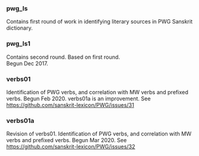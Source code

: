 
### pwg_ls
Contains first round of work in identifying literary sources in PWG Sanskrit dictionary.

### pwg_ls1
Contains second round.  Based on first round.  
Begun Dec 2017.

### verbs01
Identification of PWG verbs, and correlation with MW verbs and prefixed verbs.
Begun Feb 2020.  verbs01a is an improvement.
See https://github.com/sanskrit-lexicon/PWG/issues/31

### verbs01a
Revision of verbs01.
Identification of PWG verbs, and correlation with MW verbs and prefixed verbs.
Begun Mar 2020.
See https://github.com/sanskrit-lexicon/PWG/issues/32
